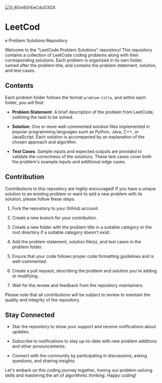 ![0_8Gni60rEeCduO3GX](https://github.com/zmoussam/leetCodeProblems/assets/90983110/57aeb32e-864e-4f79-97d7-634ef0b82f34)

# LeetCod
e Problem Solutions Repository

Welcome to the "LeetCode Problem Solutions" repository! This repository contains a collection of LeetCode coding problems along with their corresponding solutions. Each problem is organized in its own folder, named after the problem title, and contains the problem statement, solution, and test cases.

## Contents

Each problem folder follows the format `problem-title`, and within each folder, you will find:

- **Problem Statement**: A brief description of the problem from LeetCode, outlining the task to be solved.

- **Solution**: One or more well-commented solution files implemented in popular programming languages such as Python, Java, C++, or JavaScript. Each solution is accompanied by an explanation of the chosen approach and algorithm.

- **Test Cases**: Sample inputs and expected outputs are provided to validate the correctness of the solutions. These test cases cover both the problem's example inputs and additional edge cases.

## Contribution

Contributions to this repository are highly encouraged! If you have a unique solution to an existing problem or want to add a new problem with its solution, please follow these steps:

1. Fork the repository to your GitHub account.

2. Create a new branch for your contribution.

3. Create a new folder with the problem title in a suitable category or the root directory if a suitable category doesn't exist.

4. Add the problem statement, solution file(s), and test cases in the problem folder.

5. Ensure that your code follows proper code formatting guidelines and is well-commented.

6. Create a pull request, describing the problem and solution you're adding or modifying.

7. Wait for the review and feedback from the repository maintainers.

Please note that all contributions will be subject to review to maintain the quality and integrity of the repository.

## Stay Connected

- Star the repository to show your support and receive notifications about updates.

- Subscribe to notifications to stay up-to-date with new problem additions and other announcements.

- Connect with the community by participating in discussions, asking questions, and sharing insights.

Let's embark on this coding journey together, honing our problem-solving skills and mastering the art of algorithmic thinking. Happy coding!


